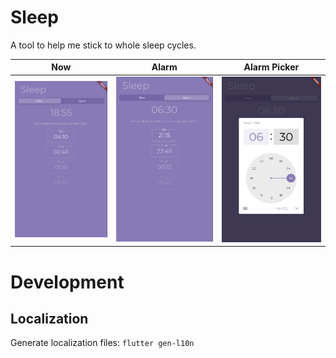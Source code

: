 # Sleep

A tool to help me stick to whole sleep cycles.

| Now                                 | Alarm                                   | Alarm Picker                             |
| ----------------------------------- | --------------------------------------- | ---------------------------------------- |
| ![now](/screenshots/now-screen.png) | ![alarm](/screenshots/alarm-screen.png) | ![picker](/screenshots/alarm-picker.png) |

# Development

## Localization

Generate localization files: `flutter gen-l10n`
